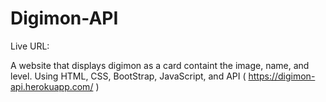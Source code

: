 # Digimon-API

Live URL:

A website that displays digimon as a card containt the image, name, and level.
Using HTML, CSS, BootStrap, JavaScript, and API ( https://digimon-api.herokuapp.com/ )
